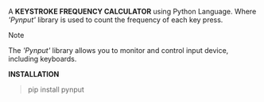A **KEYSTROKE FREQUENCY CALCULATOR** using Python Language. Where *'Pynput'* library is used to count the frequency of each key press.
>[!NOTE]
>The *'Pynput'* library allows you to monitor and control input device, including keyboards.

**INSTALLATION**
>pip install pynput

